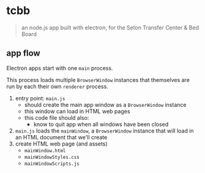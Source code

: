 # tcbb

> an node.js app built with electron, for the Seton Transfer Center & Bed Board

## app flow

Electron apps start with one `main` process.

This process loads multiple `BrowserWindow` instances that themselves are run by each their own `renderer` process.

1. entry point: `main.js`
	- should create the main app window as a `BrowserWindow` instance
	- this window can load in HTML web pages
	- this code file should also:
		- know to quit app when all windows have been closed
2. `main.js` loads the `mainWindow`, a `BrowserWindow` instance that will load in an HTML document that we'll create
3. create HTML web page (and assets)
	- `mainWindow.html`
	- `mainWindowStyles.css`
	- `mainWindowScripts.js`

